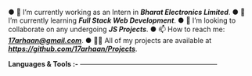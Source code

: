 

● 🔭 I’m currently working as an Intern in ***Bharat Electronics Limited***.
● 🌱 I’m currently learning ***Full Stack Web Development***.
● 👯 I’m looking to collaborate on any undergoing ***JS Projects***.
● 📫 How to reach me: ***17arhaan@gmail.com***.
● 👨‍💻 All of my projects are available at ***https://github.com/17arhaan/Projects***. 

**Languages & Tools :-**
————————————————————
